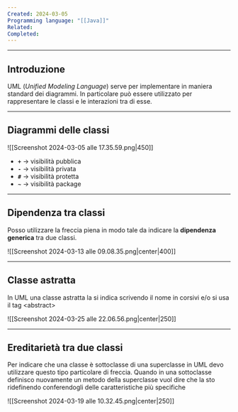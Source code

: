 ```yaml
---
Created: 2024-03-05
Programming language: "[[Java]]"
Related: 
Completed:
---
```

---
## Introduzione
UML (*Unified Modeling Language*) serve per implementare in maniera standard dei diagrammi. In particolare può essere utilizzato per rappresentare le classi e le interazioni tra di esse.

---
## Diagrammi delle classi
![[Screenshot 2024-03-05 alle 17.35.59.png|450]]

- **`+`** → visibilità pubblica
- **`-`** → visibilità privata
- **`#`** → visibilità protetta
- **`~`** → visibilità package

---
## Dipendenza tra classi
Posso utilizzare la freccia piena in modo tale da indicare la **dipendenza generica** tra due classi.

![[Screenshot 2024-03-13 alle 09.08.35.png|center|400]]

---
## Classe astratta
In UML una classe astratta la si indica scrivendo il nome in corsivi e/o si usa il tag \<abstract\>

![[Screenshot 2024-03-25 alle 22.06.56.png|center|250]]

---
## Ereditarietà tra due classi
Per indicare che una classe è sottoclasse di una superclasse in UML devo utilizzare questo tipo particolare di freccia. Quando in una sottoclasse definisco nuovamente un metodo della superclasse vuol dire che la sto ridefinendo conferendogli delle caratteristiche più specifiche

![[Screenshot 2024-03-19 alle 10.32.45.png|center|250]]
